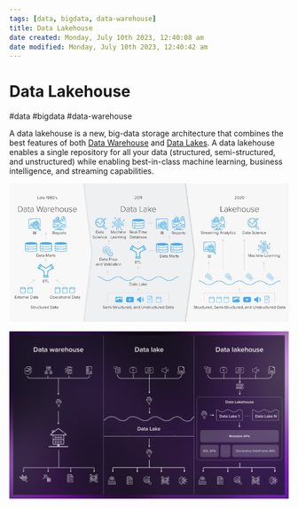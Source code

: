 ```yaml
---
tags: [data, bigdata, data-warehouse]
title: Data Lakehouse
date created: Monday, July 10th 2023, 12:40:08 am
date modified: Monday, July 10th 2023, 12:40:42 am
---
```

# Data Lakehouse
#data  #bigdata #data-warehouse 

A data lakehouse is a new, big-data storage architecture that combines the best features of both [Data Warehouse](Software%20Engineering/Datastores/Big%20Data/Data%20Warehouse.md) and [Data Lakes](Software%20Engineering/Datastores/Big%20Data/Data%20Lakes.md). A data lakehouse enables a single repository for all your data (structured, semi-structured, and unstructured) while enabling best-in-class machine learning, business intelligence, and streaming capabilities.


![](Attachments/Pasted%20image%2020230324215909.png)

![](Attachments/Pasted%20image%2020230324215850.png)